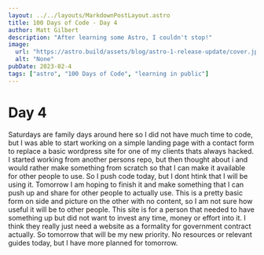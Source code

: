```yaml
---
layout: ../../layouts/MarkdownPostLayout.astro
title: 100 Days of Code - Day 4
author: Matt Gilbert
description: "After learning some Astro, I couldn't stop!"
image:
  url: "https://astro.build/assets/blog/astro-1-release-update/cover.jpeg"
  alt: "None"
pubDate: 2023-02-4
tags: ["astro", "100 Days of Code", "learning in public"]
---
```

# Day 4
Saturdays are family days around here so I did not have much time to code, but I was able to start working on a simple landing page with a contact form to replace a basic wordpress site for one of my clients thats always hacked. I started working from another persons repo, but then thought about i and would rather make something from scratch so that I can make it available for other people to use. So I push code today, but I dont htink that I will be using it. Tomorrow I am hoping to finish it and make something that I can push up and share for other people to actually use. This is a pretty basic form on side and picture on the other with no content, so I am not sure how useful it will be to other people. This site is for a person that needed to have something up but did not want to invest any time, money or effort into it. I think they really just need a website as a formality for government contract actually. So tomorrow that will be my new priority. No resources or relevant guides today, but I have more planned for tomorrow.